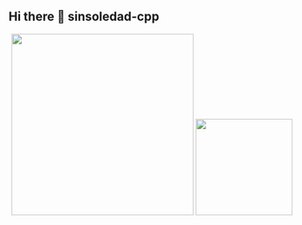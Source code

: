 ## Hi there 👋 sinsoledad-cpp

<!--
**sinsoledad-cpp/sinsoledad-cpp** is a ✨ _special_ ✨ repository because its `README.md` (this file) appears on your GitHub profile.

Here are some ideas to get you started:

- 🔭 I’m currently working on ...
- 🌱 I’m currently learning ...
- 👯 I’m looking to collaborate on ...
- 🤔 I’m looking for help with ...
- 💬 Ask me about ...
- 📫 How to reach me: ...
- 😄 Pronouns: ...
- ⚡ Fun fact: ...
-->

<p align="center">
  <img width="320px" src="https://github-readme-stats.vercel.app/api?username=sinsoledad-cpp&show_icons=true&hide=contribs,prs&cache_seconds=86400&theme=radical" >
  <img height="170px" src="https://github-readme-stats.vercel.app/api/top-langs/?username=sinsoledad-cpp&hide_border=true&layout=compact&langs_count=6&locale=cn" />
</p>

